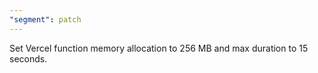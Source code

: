 ```yaml
---
"segment": patch
---
```


Set Vercel function memory allocation to 256 MB and max duration to 15 seconds.
